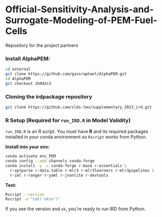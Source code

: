 # Official-Sensitivity-Analysis-and-Surrogate-Modeling-of-PEM-Fuel-Cells
Repository for the project partners

### Install AlphaPEM:
```bash
cd external
git clone https://github.com/gassraphael/AlphaPEM.git
cd AlphaPEM
git checkout 2b042c3
```

### Cloning the irdpackage repository

```bash
git clone https://github.com/slds-lmu/supplementary_2023_ird.git
```

### R Setup (Required for `run_IRD.R` in Model Validity)

`run_IRD.R` is an R script. You must have **R** and its required packages installed in your conda environment so `Rscript` works from Python.

**Install into your env:**

```bash
conda activate env_PEM
conda config --add channels conda-forge
conda install -y -c conda-forge r-base r-essentials \
  r-optparse r-data.table r-mlr3 r-mlr3learners r-mlr3pipelines \
  r-iml r-ranger r-yaml r-jsonlite r-devtools
```

**Test:**

```bash
Rscript --version
Rscript -e "cat('ok\n')"
```

If you see the version and `ok`, you're ready to run IRD from Python.






